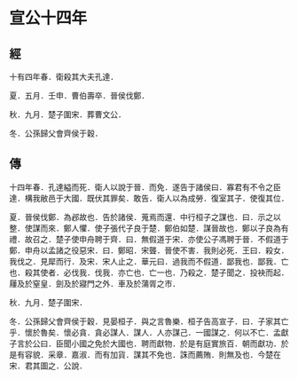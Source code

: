 # 宣公十四年
## 經

十有四年春．衛殺其大夫孔達．

夏．五月．壬申．曹伯壽卒．晉侯伐鄭．

秋．九月．楚子圍宋．葬曹文公．

冬．公孫歸父會齊侯于穀．

## 傳

十四年春．孔達縊而死．衛人以說于晉．而免．遂告于諸侯曰．寡君有不令之臣達．構我敝邑于大國．既伏其罪矣．敢告．衛人以為成勞．復室其子．使復其位．

夏．晉侯伐鄭．為邲故也．告於諸侯．蒐焉而還．中行桓子之謀也．曰．示之以整．使謀而來．鄭人懼．使子張代子良于楚．鄭伯如楚．謀晉故也．鄭以子良為有禮．故召之．楚子使申舟聘于齊．曰．無假道于宋．亦使公子馮聘于晉．不假道于鄭．申舟以孟諸之役惡宋．曰．鄭昭．宋聾．晉使不害．我則必死．王曰．殺女．我伐之．見犀而行．及宋．宋人止之．華元曰．過我而不假道．鄙我也．鄙我．亡也．殺其使者．必伐我．伐我．亦亡也．亡一也．乃殺之．楚子聞之．投袂而起．屨及於窒皇．劍及於寢門之外．車及於蒲胥之市．

秋．九月．楚子圍宋．

冬．公孫歸父會齊侯于穀．見晏桓子．與之言魯樂．桓子告高宣子．曰．子家其亡乎．懷於魯矣．懷必貪．貪必謀人．謀人．人亦謀己．一國謀之．何以不亡．孟獻子言於公曰．臣聞小國之免於大國也．聘而獻物．於是有庭實旅百．朝而獻功．於是有容貌．采章．嘉淑．而有加貨．謀其不免也．誅而薦賄．則無及也．今楚在宋．君其圖之．公說．

